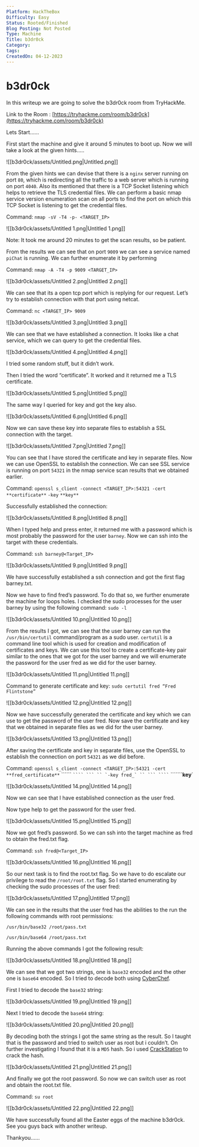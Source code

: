 ```yaml
---
Platform: HackTheBox
Difficulty: Easy
Status: Rooted/Finished
Blog Posting: Not Posted
Type: Machine
Title: b3dr0ck
Category: 
tags: 
CreatedOn: 04-12-2023
---
```

# b3dr0ck

In this writeup we are going to solve the b3dr0ck room from TryHackMe.

Link to the Room : [https://tryhackme.com/room/b3dr0ck](https://tryhackme.com/room/b3dr0ck)

  

Lets Start……

  

First start the machine and give it around 5 minutes to boot up. Now we will take a look at the given hints…..

![[b3dr0ck/assets/Untitled.png|Untitled.png]]

From the given hints we can devise that there is a `nginx` server running on port `80`, which is redirecting all the traffic to a web server which is running on port `4040`. Also its mentioned that there is a TCP Socket listening which helps to retrieve the TLS credential files. We can perform a basic nmap service version enumeration scan on all ports to find the port on which this TCP Socket is listening to get the credential files.

Command: `nmap -sV -T4 -p- <TARGET_IP>`

![[b3dr0ck/assets/Untitled 1.png|Untitled 1.png]]

Note: It took me around 20 minutes to get the scan results, so be patient.

From the results we can see that on port `9009` we can see a service named `piChat` is running. We can further enumerate it by performing

Command: `nmap -A -T4 -p 9009 <TARGET_IP>`

![[b3dr0ck/assets/Untitled 2.png|Untitled 2.png]]

We can see that its a open tcp port which is replying for our request. Let’s try to establish connection with that port using netcat.

Command: `nc <TARGET_IP> 9009`

![[b3dr0ck/assets/Untitled 3.png|Untitled 3.png]]

We can see that we have established a connection. It looks like a chat service, which we can query to get the credential files.

![[b3dr0ck/assets/Untitled 4.png|Untitled 4.png]]

I tried some random stuff, but it didn’t work.

Then I tried the word “certificate”. It worked and it returned me a TLS certificate.

![[b3dr0ck/assets/Untitled 5.png|Untitled 5.png]]

The same way I queried for key and got the key also.

![[b3dr0ck/assets/Untitled 6.png|Untitled 6.png]]

Now we can save these key into separate files to establish a SSL connection with the target.

![[b3dr0ck/assets/Untitled 7.png|Untitled 7.png]]

You can see that I have stored the certificate and key in separate files. Now we can use OpenSSL to establish the connection. We can see SSL service is running on port `54321` in the nmap service scan results that we obtained earlier.

Command: `openssl s_client -connect <TARGET_IP>:54321 -cert` `**certificate**` `-key` `**key**`

Successfully established the connection:

![[b3dr0ck/assets/Untitled 8.png|Untitled 8.png]]

When I typed help and press enter, it returned me with a password which is most probably the password for the user `barney`. Now we can ssh into the target with these credentials.

Command: `ssh barney@<Target_IP>`

![[b3dr0ck/assets/Untitled 9.png|Untitled 9.png]]

We have successfully established a ssh connection and got the first flag barney.txt.

Now we have to find fred’s password. To do that so, we further enumerate the machine for loops holes. I checked the sudo processes for the user barney by using the following command: `sudo -l`

![[b3dr0ck/assets/Untitled 10.png|Untitled 10.png]]

From the results I got, we can see that the user barney can run the `/usr/bin/certutil` command/program as a sudo user. `certutil` is a command line tool which is used for creation and modification of certificates and keys. We can use this tool to create a certificate-key pair similar to the ones that we got for the user barney and we will enumerate the password for the user fred as we did for the user barney.

![[b3dr0ck/assets/Untitled 11.png|Untitled 11.png]]

Command to generate certificate and key: `sudo certutil fred “Fred Flintstone”`

![[b3dr0ck/assets/Untitled 12.png|Untitled 12.png]]

Now we have successfully generated the certificate and key which we can use to get the password of the user fred. Now save the certificate and key that we obtained in separate files as we did for the user barney.

![[b3dr0ck/assets/Untitled 13.png|Untitled 13.png]]

After saving the certificate and key in separate files, use the OpenSSL to establish the connection on port `54321` as we did before.

Command: `openssl s_client -connect <TARGET_IP>:54321 -cert` `**fred_certificate**` `````` ````` ```` ``` `` `-key fred_` `` ``` ```` ````` ```````**key**`

![[b3dr0ck/assets/Untitled 14.png|Untitled 14.png]]

Now we can see that I have established connection as the user fred.

Now type help to get the password for the user fred.

![[b3dr0ck/assets/Untitled 15.png|Untitled 15.png]]

Now we got fred’s password. So we can ssh into the target machine as fred to obtain the fred.txt flag.

Command: `ssh fred@<Target_IP>`

![[b3dr0ck/assets/Untitled 16.png|Untitled 16.png]]

So our next task is to find the root.txt flag. So we have to do escalate our privilege to read the `/root/root.txt` flag. So I started enumerating by checking the sudo processes of the user fred:

![[b3dr0ck/assets/Untitled 17.png|Untitled 17.png]]

We can see in the results that the user fred has the abilities to the run the following commands with root permissions:

`/usr/bin/base32 /root/pass.txt`

`/usr/bin/base64 /root/pass.txt`

Running the above commands I got the following result:

![[b3dr0ck/assets/Untitled 18.png|Untitled 18.png]]

We can see that we got two strings, one is `base32` encoded and the other one is `base64` encoded. So I tried to decode both using [CyberChef](https://gchq.github.io/CyberChef/).

First I tried to decode the `base32` string:

![[b3dr0ck/assets/Untitled 19.png|Untitled 19.png]]

Next I tried to decode the `base64` string:

![[b3dr0ck/assets/Untitled 20.png|Untitled 20.png]]

By decoding both the strings I got the same string as the result. So I taught that is the password and tried to switch user as root but i couldn’t. On further investigating I found that it is a `MD5` hash. So i used [CrackStation](https://crackstation.net/) to crack the hash.

![[b3dr0ck/assets/Untitled 21.png|Untitled 21.png]]

And finally we got the root password. So now we can switch user as root and obtain the root.txt file.

Command: `su root`

![[b3dr0ck/assets/Untitled 22.png|Untitled 22.png]]

  

We have successfully found all the Easter eggs of the machine b3dr0ck. See you guys back with another writeup.

  

Thankyou……